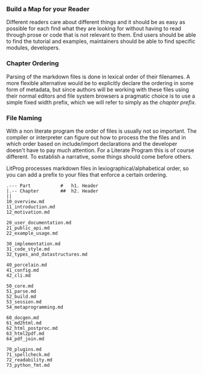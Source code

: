 
### Build a Map for your Reader

Different readers care about different things and it should be as easy as possible for each find what they are looking for without having to read through prose or code that is not relevant to them. End users should be able to find the tutorial and examples, maintainers should be able to find specific modules, developers.


### Chapter Ordering

Parsing of the markdown files is done in lexical order of their
filenames. A more flexible alternative would be to explicitly
declare the ordering in some form of metadata, but since authors
will be working with these files using their normal editors and
file system browsers a pragmatic choice is to use a simple fixed
width prefix, which we will refer to simply as the *chapter
prefix*.


### File Naming

With a non literate program the order of files is usually not so important. The compiler or interpreter can figure out how to process the the files and in which order based on include/import declarations and the developer doesn't have to pay much attention. For a Literate Program this is of course different. To establish a narrative, some things should come before others.

LitProg processes markdown files in lexiographical/alphabetical order, so you can add a prefix to your files that enforce a certain ordering. 


```
.--- Part           #   h1. Header
|.-- Chapter        ##  h2. Header
||
10_overview.md
11_introduction.md
12_motivation.md

20_user_documentation.md
21_public_api.md
22_example_usage.md

30_implementation.md
31_code_style.md
32_types_and_datastructures.md

40_porcelain.md
41_config.md
42_cli.md

50_core.md
51_parse.md
52_build.md
53_session.md
54_metaprogramming.md

60_docgen.md
61_md2html.md
62_html_postproc.md
63_html2pdf.md
64_pdf_join.md

70_plugins.md
71_spellcheck.md
72_readability.md
73_python_fmt.md
```

